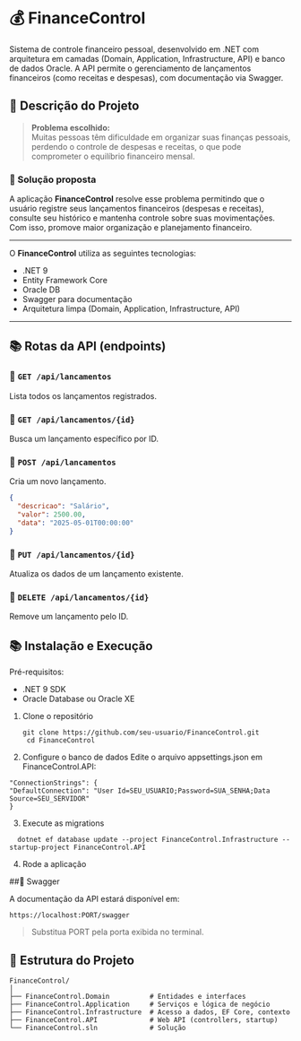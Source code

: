 # 💰 FinanceControl

Sistema de controle financeiro pessoal, desenvolvido em .NET com arquitetura em camadas (Domain, Application, Infrastructure, API) e banco de dados Oracle. A API permite o gerenciamento de lançamentos financeiros (como receitas e despesas), com documentação via Swagger.


## 📌 Descrição do Projeto
> **Problema escolhido:**  
> Muitas pessoas têm dificuldade em organizar suas finanças pessoais, perdendo o controle de despesas e receitas, o que pode comprometer o equilíbrio financeiro mensal.

### 🎯 Solução proposta

A aplicação **FinanceControl** resolve esse problema permitindo que o usuário registre seus lançamentos financeiros (despesas e receitas), consulte seu histórico e mantenha controle sobre suas movimentações. Com isso, promove maior organização e planejamento financeiro.

---

O **FinanceControl** utiliza as seguintes tecnologias:

- .NET 9
- Entity Framework Core
- Oracle DB
- Swagger para documentação
- Arquitetura limpa (Domain, Application, Infrastructure, API)

---

## 📚 Rotas da API (endpoints)

### 🔹 `GET /api/lancamentos`
Lista todos os lançamentos registrados.

### 🔹 `GET /api/lancamentos/{id}`
Busca um lançamento específico por ID.

### 🔹 `POST /api/lancamentos`
Cria um novo lançamento.
```json
{
  "descricao": "Salário",
  "valor": 2500.00,
  "data": "2025-05-01T00:00:00"
}
```
### 🔹 `PUT /api/lancamentos/{id}`
Atualiza os dados de um lançamento existente.

### 🔹 `DELETE /api/lancamentos/{id}`
Remove um lançamento pelo ID.

## 📚 Instalação e Execução

Pré-requisitos:
- .NET 9 SDK
- Oracle Database ou Oracle XE

1. Clone o repositório
   ```
   git clone https://github.com/seu-usuario/FinanceControl.git
    cd FinanceControl
   ```
2.  Configure o banco de dados
   Edite o arquivo appsettings.json em FinanceControl.API:

```
"ConnectionStrings": {
"DefaultConnection": "User Id=SEU_USUARIO;Password=SUA_SENHA;Data Source=SEU_SERVIDOR"
}
```
3. Execute as migrations
```
  dotnet ef database update --project FinanceControl.Infrastructure --startup-project FinanceControl.API
```
4. Rode a aplicação

##📖 Swagger

A documentação da API estará disponível em:

```
https://localhost:PORT/swagger
```
>Substitua PORT pela porta exibida no terminal.

## 🧱 Estrutura do Projeto

```
FinanceControl/
│
├── FinanceControl.Domain          # Entidades e interfaces
├── FinanceControl.Application     # Serviços e lógica de negócio
├── FinanceControl.Infrastructure  # Acesso a dados, EF Core, contexto
├── FinanceControl.API             # Web API (controllers, startup)
└── FinanceControl.sln             # Solução
```
